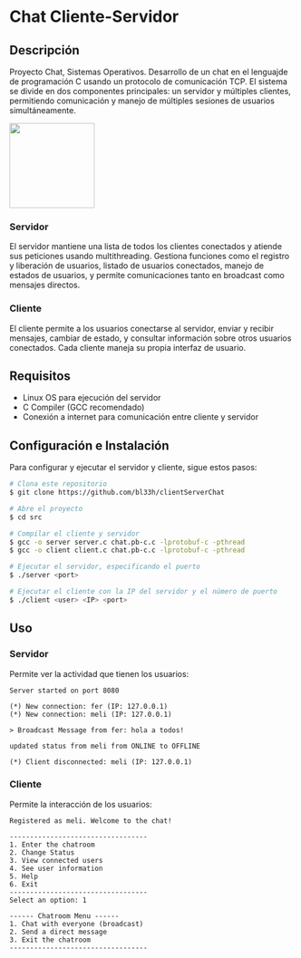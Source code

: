 # Chat Cliente-Servidor 

## Descripción
Proyecto Chat, Sistemas Operativos. Desarrollo de un chat en el lenguajde de programación C usando un protocolo de comunicación TCP. El sistema se divide en dos componentes principales: un servidor y múltiples clientes, permitiendo comunicación y manejo de múltiples sesiones de usuarios simultáneamente.

<img src="https://miro.medium.com/v2/resize:fit:1400/0*oPflQ565ZD-g_uJ9.png" height="150">

### Servidor
El servidor mantiene una lista de todos los clientes conectados y atiende sus peticiones usando multithreading. Gestiona funciones como el registro y liberación de usuarios, listado de usuarios conectados, manejo de estados de usuarios, y permite comunicaciones tanto en broadcast como mensajes directos.

### Cliente
El cliente permite a los usuarios conectarse al servidor, enviar y recibir mensajes, cambiar de estado, y consultar información sobre otros usuarios conectados. Cada cliente maneja su propia interfaz de usuario.

## Requisitos
- Linux OS para ejecución del servidor
- C Compiler (GCC recomendado)
- Conexión a internet para comunicación entre cliente y servidor

## Configuración e Instalación
Para configurar y ejecutar el servidor y cliente, sigue estos pasos:
```bash
# Clona este repositorio
$ git clone https://github.com/bl33h/clientServerChat

# Abre el proyecto
$ cd src

# Compilar el cliente y servidor
$ gcc -o server server.c chat.pb-c.c -lprotobuf-c -pthread
$ gcc -o client client.c chat.pb-c.c -lprotobuf-c -pthread

# Ejecutar el servidor, especificando el puerto
$ ./server <port>

# Ejecutar el cliente con la IP del servidor y el número de puerto
$ ./client <user> <IP> <port>
```

## Uso
### Servidor
Permite ver la actividad que tienen los usuarios:
```
Server started on port 8080

(*) New connection: fer (IP: 127.0.0.1)
(*) New connection: meli (IP: 127.0.0.1)

> Broadcast Message from fer: hola a todos!

updated status from meli from ONLINE to OFFLINE

(*) Client disconnected: meli (IP: 127.0.0.1)
```

### Cliente
Permite la interacción de los usuarios:
```
Registered as meli. Welcome to the chat!

----------------------------------
1. Enter the chatroom
2. Change Status
3. View connected users
4. See user information
5. Help
6. Exit
----------------------------------
Select an option: 1

------ Chatroom Menu ------
1. Chat with everyone (broadcast)
2. Send a direct message
3. Exit the chatroom
----------------------------------
```
